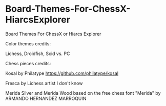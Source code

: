 # Board-Themes-For-ChessX-HiarcsExplorer
Board Themes For ChessX or Hiarcs Explorer

Color themes credits:

Lichess, Droidfish, Scid vs. PC 

Chess pieces credits:

Kosal by Philatype
https://github.com/philatype/kosal

Fresca by Lichess artist I don't know

Merida Silver and Merida Wood based on the free chess font "Merida" by ARMANDO HERNANDEZ MARROQUIN
